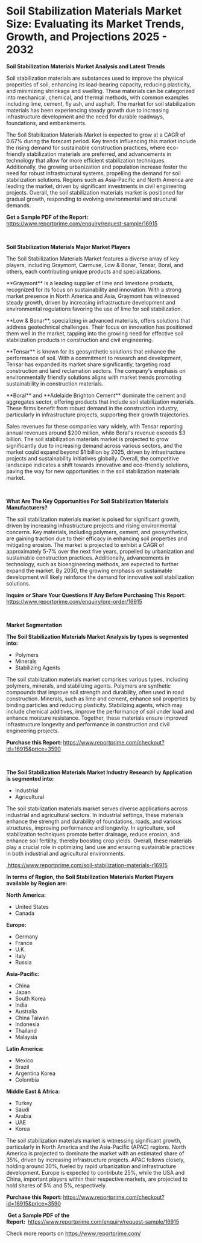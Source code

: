 <p><h1>Soil Stabilization Materials Market Size: Evaluating its Market Trends, Growth, and Projections 2025 - 2032</h1></p><p><strong>Soil Stabilization Materials Market Analysis and Latest Trends</strong></p>
<p><p>Soil stabilization materials are substances used to improve the physical properties of soil, enhancing its load-bearing capacity, reducing plasticity, and minimizing shrinkage and swelling. These materials can be categorized into mechanical, chemical, and thermal methods, with common examples including lime, cement, fly ash, and asphalt. The market for soil stabilization materials has been experiencing steady growth due to increasing infrastructure development and the need for durable roadways, foundations, and embankments.</p><p>The Soil Stabilization Materials Market is expected to grow at a CAGR of 0.67% during the forecast period. Key trends influencing this market include the rising demand for sustainable construction practices, where eco-friendly stabilization materials are preferred, and advancements in technology that allow for more efficient stabilization techniques. Additionally, the growing urbanization and population increase foster the need for robust infrastructural systems, propelling the demand for soil stabilization solutions. Regions such as Asia-Pacific and North America are leading the market, driven by significant investments in civil engineering projects. Overall, the soil stabilization materials market is positioned for gradual growth, responding to evolving environmental and structural demands.</p></p>
<p><strong>Get a Sample PDF of the Report:&nbsp;</strong> <a href="https://www.reportprime.com/enquiry/request-sample/16915?utm_campaign=3291&utm_medium=2&utm_source=Github&utm_content=ia&utm_term=18032025&utm_id=soil-stabilization-materials">https://www.reportprime.com/enquiry/request-sample/16915</a></p>
<p>&nbsp;</p>
<p><strong>Soil Stabilization Materials Major Market Players</strong></p>
<p><p>The Soil Stabilization Materials Market features a diverse array of key players, including Graymont, Carmuse, Low & Bonar, Tensar, Boral, and others, each contributing unique products and specializations. </p><p>**Graymont** is a leading supplier of lime and limestone products, recognized for its focus on sustainability and innovation. With a strong market presence in North America and Asia, Graymont has witnessed steady growth, driven by increasing infrastructure development and environmental regulations favoring the use of lime for soil stabilization.</p><p>**Low & Bonar**, specializing in advanced materials, offers solutions that address geotechnical challenges. Their focus on innovation has positioned them well in the market, tapping into the growing need for effective soil stabilization products in construction and civil engineering.</p><p>**Tensar** is known for its geosynthetic solutions that enhance the performance of soil. With a commitment to research and development, Tensar has expanded its market share significantly, targeting road construction and land reclamation sectors. The company's emphasis on environmentally friendly solutions aligns with market trends promoting sustainability in construction materials.</p><p>**Boral** and **Adelaide Brighton Cement** dominate the cement and aggregates sector, offering products that include soil stabilization materials. These firms benefit from robust demand in the construction industry, particularly in infrastructure projects, supporting their growth trajectories.</p><p>Sales revenues for these companies vary widely, with Tensar reporting annual revenues around $200 million, while Boral's revenue exceeds $3 billion. The soil stabilization materials market is projected to grow significantly due to increasing demand across various sectors, and the market could expand beyond $1 billion by 2025, driven by infrastructure projects and sustainability initiatives globally. Overall, the competitive landscape indicates a shift towards innovative and eco-friendly solutions, paving the way for new opportunities in the soil stabilization materials market.</p></p>
<p>&nbsp;</p>
<p><strong>What Are The Key Opportunities For Soil Stabilization Materials Manufacturers?</strong></p>
<p><p>The soil stabilization materials market is poised for significant growth, driven by increasing infrastructure projects and rising environmental concerns. Key materials, including polymers, cement, and geosynthetics, are gaining traction due to their efficacy in enhancing soil properties and mitigating erosion. The market is projected to exhibit a CAGR of approximately 5-7% over the next five years, propelled by urbanization and sustainable construction practices. Additionally, advancements in technology, such as bioengineering methods, are expected to further expand the market. By 2030, the growing emphasis on sustainable development will likely reinforce the demand for innovative soil stabilization solutions.</p></p>
<p><strong>Inquire or Share Your Questions If Any Before Purchasing This Report:</strong> <a href="https://www.reportprime.com/enquiry/pre-order/16915?utm_campaign=3291&utm_medium=2&utm_source=Github&utm_content=ia&utm_term=18032025&utm_id=soil-stabilization-materials">https://www.reportprime.com/enquiry/pre-order/16915</a></p>
<p>&nbsp;</p>
<p><strong>Market Segmentation</strong></p>
<p><strong>The Soil Stabilization Materials Market Analysis by types is segmented into:</strong></p>
<p><ul><li>Polymers</li><li>Minerals</li><li>Stabilizing Agents</li></ul></p>
<p><p>The soil stabilization materials market comprises various types, including polymers, minerals, and stabilizing agents. Polymers are synthetic compounds that improve soil strength and durability, often used in road construction. Minerals, such as lime and cement, enhance soil properties by binding particles and reducing plasticity. Stabilizing agents, which may include chemical additives, improve the performance of soil under load and enhance moisture resistance. Together, these materials ensure improved infrastructure longevity and performance in construction and civil engineering projects.</p></p>
<p><strong>Purchase this Report:&nbsp;</strong><a href="https://www.reportprime.com/checkout?id=16915&price=3590&utm_campaign=3291&utm_medium=2&utm_source=Github&utm_content=ia&utm_term=18032025&utm_id=soil-stabilization-materials">https://www.reportprime.com/checkout?id=16915&price=3590</a></p>
<p>&nbsp;</p>
<p><strong>The Soil Stabilization Materials Market Industry Research by Application is segmented into:</strong></p>
<p><ul><li>Industrial</li><li>Agricultural</li></ul></p>
<p><p>The soil stabilization materials market serves diverse applications across industrial and agricultural sectors. In industrial settings, these materials enhance the strength and durability of foundations, roads, and various structures, improving performance and longevity. In agriculture, soil stabilization techniques promote better drainage, reduce erosion, and enhance soil fertility, thereby boosting crop yields. Overall, these materials play a crucial role in optimizing land use and ensuring sustainable practices in both industrial and agricultural environments.</p></p>
<p><a href="https://www.reportprime.com/soil-stabilization-materials-r16915?utm_campaign=3291&utm_medium=2&utm_source=Github&utm_content=ia&utm_term=18032025&utm_id=soil-stabilization-materials">&nbsp;https://www.reportprime.com/soil-stabilization-materials-r16915</a></p>
<p><strong>In terms of Region, the Soil Stabilization Materials Market Players available by Region are:</strong></p>
<p>
    <p> <strong> North America: </strong>
        <ul>
            <li>United States</li>
            <li>Canada</li>
        </ul>
        </p> 
    <p> <strong> Europe: </strong>
        <ul>
            <li>Germany</li>
            <li>France</li>
            <li>U.K.</li>
            <li>Italy</li>
            <li>Russia</li>
        </ul>
        </p> 
    <p> <strong> Asia-Pacific: </strong>
        <ul>
            <li>China</li>
            <li>Japan</li>
            <li>South Korea</li>
            <li>India</li>
            <li>Australia</li>
            <li>China Taiwan</li>
            <li>Indonesia</li>
            <li>Thailand</li>
            <li>Malaysia</li>
        </ul>
        </p> 
    <p> <strong> Latin America: </strong>
        <ul>
            <li>Mexico</li>
            <li>Brazil</li>
            <li>Argentina Korea</li>
            <li>Colombia</li>
        </ul>
        </p> 
    <p> <strong> Middle East & Africa: </strong>
        <ul>
            <li>Turkey</li>
            <li>Saudi</li>
            <li>Arabia</li>
            <li>UAE</li>
            <li>Korea</li>
        </ul>
    </p>
    </p>
<p><p>The soil stabilization materials market is witnessing significant growth, particularly in North America and the Asia-Pacific (APAC) regions. North America is projected to dominate the market with an estimated share of 35%, driven by increasing infrastructure projects. APAC follows closely, holding around 30%, fueled by rapid urbanization and infrastructure development. Europe is expected to contribute 25%, while the USA and China, important players within their respective markets, are projected to hold shares of 5% and 5%, respectively.</p></p>
<p><strong>Purchase this Report: </strong><a href="https://www.reportprime.com/checkout?id=16915&price=3590&utm_campaign=3291&utm_medium=2&utm_source=Github&utm_content=ia&utm_term=18032025&utm_id=soil-stabilization-materials">https://www.reportprime.com/checkout?id=16915&price=3590</a></p>
<p>&nbsp;<strong>Get a Sample PDF of the Report:&nbsp;&nbsp;</strong><a href="https://www.reportprime.com/enquiry/request-sample/16915?utm_campaign=3291&utm_medium=2&utm_source=Github&utm_content=ia&utm_term=18032025&utm_id=soil-stabilization-materials">https://www.reportprime.com/enquiry/request-sample/16915</a></p>
<p><strong></strong></p>
<p>Check more reports on <a href="https://www.reportprime.com/?utm_campaign=3291&utm_medium=2&utm_source=Github&utm_content=ia&utm_term=18032025&utm_id=soil-stabilization-materials">https://www.reportprime.com/</a></p>